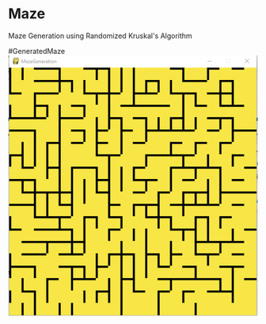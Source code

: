 # Maze
Maze Generation using Randomized Kruskal's Algorithm


#GeneratedMaze
![GeneratedMaze](img1.PNG)
